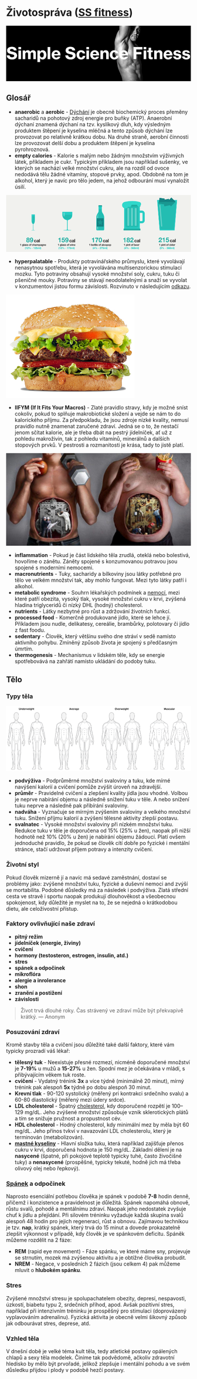 # Životospráva ([SS fitness](http://ss.fitness))

![Simple Science Fitness](https://github.com/marxin/ss-fitness/blob/master/images/simple-science-fitness.png)

## Glosář

- **anaerobic** a **aerobic** - [Dýchání](https://cs.wikipedia.org/wiki/Bun%C4%9B%C4%8Dn%C3%A9_d%C3%BDch%C3%A1n%C3%AD) je obecně biochemický proces přeměny sacharidů na pohotový zdroj energie pro buňky (ATP). Anaerobní dýchaní znamená dýchaní na tzv. kyslíkový dluh, kdy výsledným produktem štěpení je kyselina mléčná a tento způsob dýchání lze provozovat po relativně krátkou dobu. Na druhé straně, aerobní činnosti lze provozovat delší dobu a produktem štěpení je kyselina pyrohroznová.
- **empty calories** - Kalorie s malým nebo žádným množstvím výživných látek, příkladem je cukr. Typickým příkladem jsou například sušenky, ve kterých se nachází velké množství cukru, ale na rozdíl od ovoce nedodává tělu žádné vitamíny, stopové prvky, apod. Obdobně na tom je alkohol, který je navíc pro tělo jedem, na jehož odbourání musí vynaložit úsilí.

![Alcohol Calories](https://github.com/marxin/ss-fitness/blob/master/images/alcohol-calories.png)

- **hyperpalatable** - Produkty potravinářského průmyslu, které vyvolávají nenasytnou spotřebu, která je vyvolávána multisenzorickou stimulací mozku. Tyto potraviny obsahují vysoké množství soly, cukru, tuku či pšeničné mouky. Potraviny se stávají neodolatelnými a snaží se vyvolat v konzumentovi jistou formu závislosti. Rozvinuto v následujícím [odkazu](http://www.nytimes.com/2009/06/23/health/23well.html).

![Hamburger](https://github.com/marxin/ss-fitness/blob/master/images/hamburger.jpg)

- **IIFYM (If It Fits Your Macros)** - Zlaté pravidlo stravy, kdy je možné sníst cokoliv, pokud to splňuje makrobiotické složení a vejde se nám to do kalorického příjmu. Za předpokladu, že jsou zdroje nízké kvality, nemusí pravidlo nutně znamenat zaručené zdraví. Jedná se o to, že nestačí jenom sčítat kalorie, ale je třeba dbát na pestrý jídelníček, ať už z pohledu makroživin, tak z pohledu vitamínů, minerálnů a dalších stopových prvků. V pestrosti a rozmanitosti je krása, tady to jistě platí.

![IIFYM](https://github.com/marxin/ss-fitness/blob/master/images/iifym.png)

- **inflammation** - Pokud je část lidského těla zrudlá, oteklá nebo bolestivá, hovoříme o zánětu. Záněty spojené s konzumovanou potravou jsou spojené s moderními nemocemi.
- **macronutrients** - Tuky, sacharidy a bílkoviny jsou látky potřebné pro tělo ve velkém množství tak, aby mohlo fungovat. Mezi tyto látky patří i alkohol.
- **metabolic syndrome** - Souhrn lékařských podmínek a [nemocí](https://cs.wikipedia.org/wiki/Metabolick%C3%BD_syndrom), mezi které patří obezita, vysoký tlak, vysoké množství cukru v krvi, zvýšená hladina triglyceridů či nízký DHL (hodný) cholesterol.
- **nutrients** - Látky nezbytné pro růst a zdržování životních funkcí.
- **processed food** - Komerčně produkované jídlo, které se lehce jí. Příkladem jsou nudle, delikatesy, cereálie, brambůrky, polotovary či jídlo z fast foodu.
- **sedentary** - Člověk, který většinu svého dne stráví v sedě namísto aktivního pohybu. Zmíněný způsob života je spojený s předčasným úmrtím.
- **thermogenesis** - Mechanismus v lidském těle, kdy se energie spotřebovává na zahřátí namísto ukládání do podoby tuku.

## Tělo

### Typy těla

![Body Types](https://github.com/marxin/ss-fitness/blob/master/images/anatomy-average.png)

- **podvýživa** - Podprůměrné množství svaloviny a tuku, kde mírné navýšení kalorií a cvičení pomůže zvýšit úroveň na zdravější.
- **průměr** - Pravidelné cvičení a zlepšení kvality jídla jsou vhodné. Volbou je neprve nabírání objemu a následně snížení tuku v těle. A nebo snížení tuku neprve a následně pak přibírání svaloviny.
- **nadváha** - Vyznačuje se mírným zvýšením svaloviny a velkého množství tuku. Snížení příjmu kalorií a zvýšení tělesné aktivity zlepší postavu.
- **svalnatec** - Vysoké množství svaloviny při nízkém množství tuku. Redukce tuku v těle je doporučena od 15% (25% u žen), naopak při nižší hodnotě než 10% (20% u žen) je nabírání objemu žádoucí. Platí ovšem jednoduché pravidlo, že pokud se člověk cítí dobře po fyzické i mentální stránce, stačí udržovat příjem potravy a intenzity cvičení.

### Životní styl

Pokud člověk mizerně jí a navíc má sedavé zaměstnání, dostaví se problémy jako: zvýšené množství tuku, fyzické a duševní nemoci and zvýší se mortabilita. Podobné důsledky má za následek i podvýživa. Zlatá střední cesta ve stravě i sportu naopak produkují dlouhověkost a všeobecnou spokojenost, kdy důležité je myslet na to, že se nejedná o krátkodobou dietu, ale celoživostní přístup.

### Faktory ovlivňující naše zdraví

- **pitný režim**
- **jídelníček (energie, živiny)**
- **cvičení**
- **hormony (testosteron, estrogen, insulin, atd.)**
- **stres**
- **spánek a odpočinek**
- **mikroflóra**
- **alergie a inrolerance**
- **shon**
- **zranění a postižení**
- **závislosti**

> Život trvá dlouhé roky. Čas strávený ve zdraví může být překvapivě krátký. — Anonym

### Posuzování zdraví

Kromě stavby těla a cvičení jsou důležité také další faktory, které vám typicky prozradí váš lékař:

- **tělesný tuk** - Neexistuje přesné rozmezí, nicméně doporučené množství je **7-19%** u mužů a **15-27%** u žen. Spodní mez je očekávána v mládí, s přibývajícím věkem tuk roste.
- **cvičení** - Vydatný trénink **3x** a více týdně (minimálně 20 minut), mírný trénink pak alespoň **5x** týdně po dobu alespoň 30 minut.
- **Krevní tlak** - 90-120 systolický (měřený pri kontrakci srdečního svalu) a 60-80 diastolický (měřený mezi údery srdce).
- **LDL cholesterol** - Špatný [cholesterol](https://cs.wikipedia.org/wiki/Cholesterol), kdy doporučené rozpětí je 100–129 mg/dL. Jeho zvýšené množství způsobuje vznik sklerotických plátů a tím se snižuje pružnost a propustnost cév.
- **HDL cholesterol** - Hodný cholesterol, kdy minimální mez by měla být 60 mg/dL. Jeho přínos tvkví v navazování LDL cholesterolu, který je terminován (metabolizován).
- **[mastné kyseliny](https://en.wikipedia.org/wiki/Triglyceride)** - Hlavní složka tuku, která například zajišťuje přenos cukru v krvi, doporučená hodnota je 150 mg/dL.
Základní dělení je na **nasycené** (špatné, při pokojové teplotě typicky tuhé, často živočišné tuky) a **nenasycené** (prospěšné, typicky tekuté, hodně jich má třeba olivový olej nebo řepkový).


### [Spánek](https://cs.wikipedia.org/wiki/Sp%C3%A1nek) a odpočinek

Naprosto esenciální potřebou člověka je spánek v podobě **7-8** hodin denně, přičemž i konzistence a pravidelnost je důležitá.
Spánek napomáhá obnově, růstu svalů, pohodě a mentálnímu zdraví. Naopak jeho nedostatek zvyšuje chuť k jídlu a přejídání.
Při silovém tréninku vyžaduje každá skupina svalů alespoň 48 hodin pro jejich regeneraci, růst a obnovu.
Zajímavou technikou je tzv. **nap**, krátký spánek, který trvá do 15 minut a dovede prokazatelně zlepšit výkonnost v případě, kdy člověk je ve spánkovém deficitu.
Spáněk můžeme rozdělit na 2 fáze:
- **REM** (rapid eye movement) - Fáze spánku, ve které máme sny, projevuje se strnutím, mozek má zvýšenou aktivitu a je obtížné člověka probudit.
- **NREM** - Negace, v posledních 2 fázich (jsou celkem 4) pak můžeme mluvit o **hlubokém spánku**.

### Stres

Zvýšené množství stresu je spolupachatelem obezity, depresí, nespavosti, úzkostí, biabetu typu 2, srdečních příhod, apod.
Avšak pozitivní stres, například při intenzivním tréninku je prospěšný pro stimulaci (doprovázený vyplavováním adrenalinu).
Fyzická aktivita je obecně velmi šikovný způsob jak odbourávat stres, deprese, atd.

### Vzhled těla

V dnešní době je velké téma kult těla, tedy atletické postavy opálených chlapů a sexy těla modelek.
Činíme tak podvědomě, ačkoliv zdravotní hledisko by mělo být prvořadé, jelikož zlepšuje i mentální pohodu a
ve svém důsledku přijdou i plody v podobě hezčí postavy.
